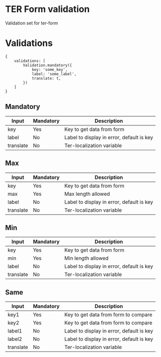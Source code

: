 # TER Form validation

Validation set for ter-form

# Validations

```
{
    validations: [
        Validation.mandatory({
            key: 'some_key',
            label: 'some_label',
            translate: t,
        })
    ]
}
```

## Mandatory

| Input     | Mandatory | Description                               |
|-----------|-----------|-------------------------------------------|
| key       | Yes       | Key to get data from form                 |
| label     | No        | Label to display in error, default is key |
| translate | No        | Ter-localization variable                 |

## Max

| Input     | Mandatory | Description                               |
|-----------|-----------|-------------------------------------------|
| key       | Yes       | Key to get data from form                 |
| max       | Yes       | Max length allowed                        |
| label     | No        | Label to display in error, default is key |
| translate | No        | Ter-localization variable                 |

## Min

| Input     | Mandatory | Description                               |
|-----------|-----------|-------------------------------------------|
| key       | Yes       | Key to get data from form                 |
| min       | Yes       | Min length allowed                        |
| label     | No        | Label to display in error, default is key |
| translate | No        | Ter-localization variable                 |

## Same

| Input     | Mandatory | Description                               |
|-----------|-----------|-------------------------------------------|
| key1      | Yes       | Key to get data from form to compare      |
| key2      | Yes       | Key to get data from form to compare      |
| label1    | No        | Label to display in error, default is key |
| label2    | No        | Label to display in error, default is key |
| translate | No        | Ter-localization variable                 |